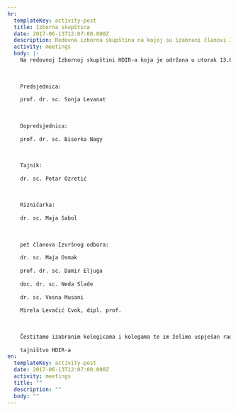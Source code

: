 ```yaml
---
hr:
  templateKey: activity-post
  title: Izborna skupština
  date: 2017-06-13T12:07:00.000Z
  description: Redovna izborna skupština na kojoj su izabrani članovi Izvršnog odbora.
  activity: meetings
  body: |-
    Na redovnoj Izbornoj skupštini HDIR-a koja je održana u utorak 13.6.2017. g. izabrani su sljedeći članovi Izvršnog odbora:
    
    
    
    Predsjednica:
    
    prof. dr. sc. Sonja Levanat
    
    
    
    Dopredsjednica:
    
    prof. dr. sc. Biserka Nagy
    
    
    
    Tajnik:
    
    dr. sc. Petar Ozretić
    
    
    
    Rizničarka:
    
    dr. sc. Maja Sabol
    
    
    
    pet članova Izvršnog odbora:
    
    dr. sc. Maja Osmak
    
    prof. dr. sc. Damir Eljuga
    
    doc. dr. sc. Neda Slade
    
    dr. sc. Vesna Musani
    
    Mirela Levačić Cvok, dipl. prof.
    
    
    
    Čestitamo izabranim kolegicama i kolegama te im želimo uspješan rad!
    
    tajništvo HDIR-a
en:
  templateKey: activity-post
  date: 2017-06-13T12:07:00.000Z
  activity: meetings
  title: ""
  description: ""
  body: ""
---
```

